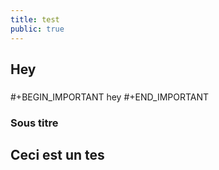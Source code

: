```yaml
---
title: test
public: true
---
```

## **Hey**
###
###
#+BEGIN_IMPORTANT
hey
#+END_IMPORTANT
### Sous titre

## Ceci est un tes
